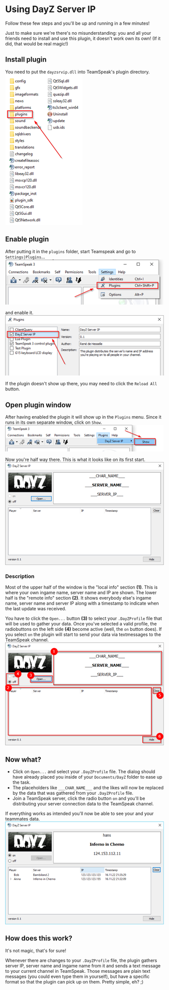 # Using DayZ Server IP
Follow these few steps and you'll be up and running in a few minutes!

Just to make sure we're there's no misunderstanding: you and all your friends need to install and use this plugin, it doesn't work own its own!
(If it did, that would be real magic!)

## Install plugin
You need to put the `dayzsrvip.dll` into TeamSpeak's plugin directory.
![alt-text](/doc/png/explorer_ts3_folder.png)

## Enable plugin
After putting it in the `plugins` folder, start Teamspeak and go to `Settings|Plugins`...
![alt-text](/doc/png/ts3_settings_menu.png)

and enable it.
![alt-text](/doc/png/ts3_enable_plugin.png)

If the plugin doesn't show up there, you may need to click the `Reload All` button.

## Open plugin window
After having enabled the plugin it will show up in the `Plugins` menu. Since it runs in its own separate window, click on `Show`.
![alt-text](/doc/png/ts3_plugins_menu.png)

Now you're half way there. This is what it looks like on its first start.
![alt-text](/doc/png/main_window_init.png)
### Description
Most of the upper half of the window is the "local info" section __(1)__. This is where your own ingame name, server name and IP are shown. The lower half is the "remote info" section __(2)__. It shows everybody else's ingame name, server name and server IP along with a timestamp to indicate when the last update was received.

You have to click the `Open...` button __(3)__ to select your `.DayZProfile` file that will be used to gather your data. Once you've selected a valid profile, the radiobuttons on the left side __(4)__ become active (well, the `on` button does). If you select `on` the plugin will start to send your data via textmessages to the TeamSpeak channel.
![alt-text](/doc/png/main_window_init_annotated.png)

## Now what?
- Click on `Open...` and select your `.DayZProfile` file. The dialog should have already placed you inside of your `Documents/DayZ` folder to ease up the task.
- The placeholders like `___CHAR_NAME___` and the likes will now be replaced by the data that was gathered from your `.DayZProfile` file.
- Join a TeamSpeak server, click the radio button `on` and you'll be distributing your server connection data to the TeamSpeak channel.

If everything works as intended you'll now be able to see your and your teammates data.
![alt-text](/doc/png/main_window.png)

## How does this work?
It's not magic, that's for sure!

Whenever there are changes to your `.DayZProfile` file, the plugin gathers server IP, server name and ingame name from it and sends a text message to your current channel in TeamSpeak. Those messages are plain text messages (you could even type them in yourself), but have a specific format so that the plugin can pick up on them. Pretty simple, eh? ;)
